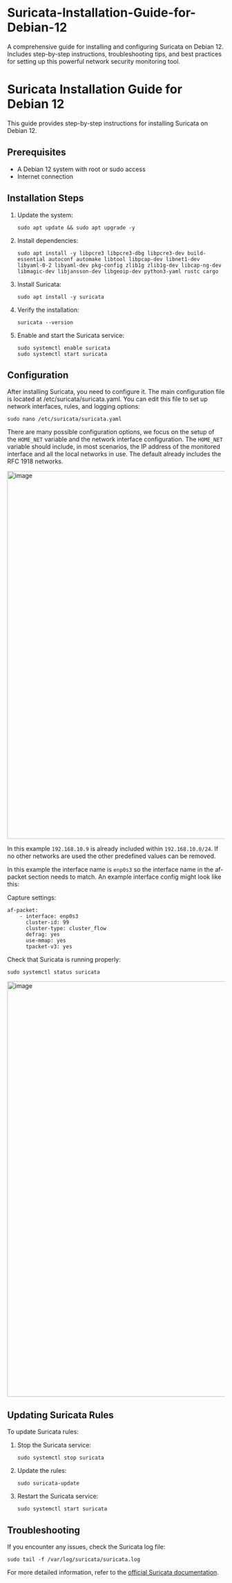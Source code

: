 # Suricata-Installation-Guide-for-Debian-12
A comprehensive guide for installing and configuring Suricata on Debian 12. Includes step-by-step instructions, troubleshooting tips, and best practices for setting up this powerful network security monitoring tool.

# Suricata Installation Guide for Debian 12

This guide provides step-by-step instructions for installing Suricata on Debian 12.

## Prerequisites

- A Debian 12 system with root or sudo access
- Internet connection

## Installation Steps

1. Update the system:
   ```
   sudo apt update && sudo apt upgrade -y
   ```

2. Install dependencies:
   ```
   sudo apt install -y libpcre3 libpcre3-dbg libpcre3-dev build-essential autoconf automake libtool libpcap-dev libnet1-dev libyaml-0-2 libyaml-dev pkg-config zlib1g zlib1g-dev libcap-ng-dev libmagic-dev libjansson-dev libgeoip-dev python3-yaml rustc cargo

3. Install Suricata:
   ```
   sudo apt install -y suricata
   ```

7. Verify the installation:
   ```
   suricata --version
   ```
8. Enable and start the Suricata service:
   ```
   sudo systemctl enable suricata
   sudo systemctl start suricata
   ```

## Configuration

After installing Suricata, you need to configure it. The main configuration file is located at /etc/suricata/suricata.yaml. You can edit this file to set up network interfaces, rules, and logging options:
 ```
sudo nano /etc/suricata/suricata.yaml
```
There are many possible configuration options, we focus on the setup of the `HOME_NET` variable and the network interface configuration. The `HOME_NET` variable should include, in most scenarios, the IP address of the monitored interface and all the local networks in use. The default already includes the RFC 1918 networks. 

<img width="850" alt="image" src="https://github.com/user-attachments/assets/f601dbdc-92bd-456a-b359-9ea666b0a55d">


In this example `192.168.10.9` is already included within `192.168.10.0/24`. If no other networks are used the other predefined values can be removed.

In this example the interface name is `enp0s3` so the interface name in the af-packet section needs to match. An example interface config might look like this:

Capture settings:
```
af-packet:
    - interface: enp0s3
      cluster-id: 99
      cluster-type: cluster_flow
      defrag: yes
      use-mmap: yes
      tpacket-v3: yes
```
Check that Suricata is running properly:
```
sudo systemctl status suricata
```
<img width="960" alt="image" src="https://github.com/user-attachments/assets/28223828-821f-4c7a-8304-7f8d1d9d84cd">

## Updating Suricata Rules

To update Suricata rules:

1. Stop the Suricata service:
   ```
   sudo systemctl stop suricata
   ```

2. Update the rules:
   ```
   sudo suricata-update
   ```

3. Restart the Suricata service:
   ```
   sudo systemctl start suricata
   ```

## Troubleshooting

If you encounter any issues, check the Suricata log file:
```
sudo tail -f /var/log/suricata/suricata.log
```

For more detailed information, refer to the [official Suricata documentation](https://suricata.readthedocs.io/).
